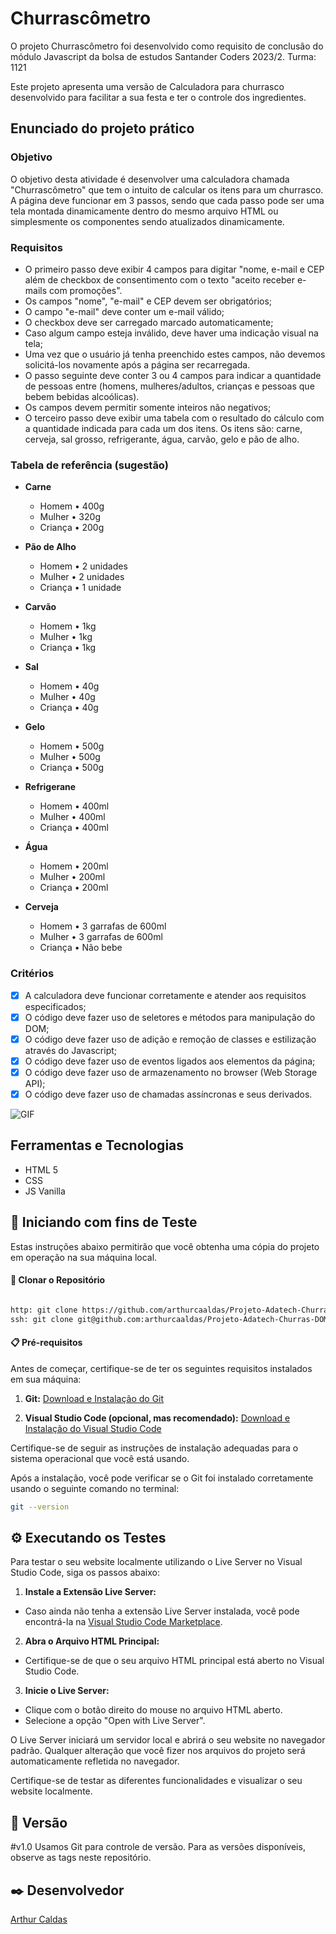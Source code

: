 # Churrascômetro

O projeto Churrascômetro foi desenvolvido como requisito de conclusão do módulo Javascript da bolsa de estudos Santander Coders 2023/2. Turma: 1121

Este projeto apresenta uma versão de Calculadora para churrasco desenvolvido para facilitar a sua festa e ter o controle dos ingredientes.

## Enunciado do projeto prático
### Objetivo
O objetivo desta atividade é desenvolver uma calculadora chamada "Churrascômetro" que tem o intuito de calcular os itens para um churrasco. A página deve funcionar em 3 passos, sendo que cada passo pode ser uma tela montada dinamicamente dentro do mesmo arquivo HTML ou simplesmente os componentes sendo atualizados dinamicamente.

### Requisitos
- O primeiro passo deve exibir 4 campos para digitar "nome, e-mail e CEP além de checkbox de consentimento com o texto "aceito receber e-mails com promoções".
- Os campos "nome", "e-mail" e CEP devem ser obrigatórios;
- O campo "e-mail" deve conter um e-mail válido;
- O checkbox deve ser carregado marcado automaticamente;
- Caso algum campo esteja inválido, deve haver uma indicação visual na tela;
- Uma vez que o usuário já tenha preenchido estes campos, não devemos solicitá-los novamente após a página ser recarregada.
- O passo seguinte deve conter 3 ou 4 campos para indicar a quantidade de pessoas entre (homens, mulheres/adultos, crianças e pessoas que bebem bebidas alcoólicas).
- Os campos devem permitir somente inteiros não negativos;
- O terceiro passo deve exibir uma tabela com o resultado do cálculo com a quantidade indicada para cada um dos itens. Os itens são: carne, cerveja, sal grosso, refrigerante, água, carvão, gelo e pão de alho.

### Tabela de referência (sugestão)
- **Carne**
  - Homem • 400g
  - Mulher • 320g
  - Criança • 200g

- **Pão de Alho**
  - Homem • 2 unidades
  - Mulher • 2 unidades
  - Criança • 1 unidade

- **Carvão**
  - Homem • 1kg
  - Mulher • 1kg
  - Criança • 1kg

- **Sal**
  - Homem • 40g
  - Mulher • 40g
  - Criança • 40g

- **Gelo**
  - Homem • 500g
  - Mulher • 500g
  - Criança • 500g

- **Refrigerane**
  - Homem • 400ml
  - Mulher • 400ml
  - Criança • 400ml

- **Água**
  - Homem • 200ml
  - Mulher • 200ml
  - Criança • 200ml

- **Cerveja**
  - Homem • 3 garrafas de 600ml
  - Mulher • 3 garrafas de 600ml
  - Criança • Não bebe

### Critérios
- [x] A calculadora deve funcionar corretamente e atender aos requisitos especificados;
- [x] O código deve fazer uso de seletores e métodos para manipulação do DOM;
- [x] O código deve fazer uso de adição e remoção de classes e estilização através do Javascript;
- [x] O código deve fazer uso de eventos ligados aos elementos da página;
- [x] O código deve fazer uso de armazenamento no browser (Web Storage API);
- [x] O código deve fazer uso de chamadas assíncronas e seus derivados.

![GIF]()

## Ferramentas e Tecnologias
- HTML 5
- CSS
- JS Vanilla
  
## 🚀 Iniciando com fins de Teste
Estas instruções abaixo permitirão que você obtenha uma cópia do projeto em operação na sua máquina local.

#### 🔗 Clonar o Repositório

```bash

http: git clone https://github.com/arthurcaaldas/Projeto-Adatech-Churras-DOM.git
ssh: git clone git@github.com:arthurcaaldas/Projeto-Adatech-Churras-DOM.git
```

#### 📋 Pré-requisitos
Antes de começar, certifique-se de ter os seguintes requisitos instalados em sua máquina:

1. **Git:** [Download e Instalação do Git](https://git-scm.com/book/pt-br/v2/Come%C3%A7ando-Instalando-o-Git)

2. **Visual Studio Code (opcional, mas recomendado):** [Download e Instalação do Visual Studio Code](https://code.visualstudio.com/)

Certifique-se de seguir as instruções de instalação adequadas para o sistema operacional que você está usando.

Após a instalação, você pode verificar se o Git foi instalado corretamente usando o seguinte comando no terminal:


```bash
git --version
```

## ⚙️ Executando os Testes

Para testar o seu website localmente utilizando o Live Server no Visual Studio Code, siga os passos abaixo:

1. **Instale a Extensão Live Server:**
  - Caso ainda não tenha a extensão Live Server instalada, você pode encontrá-la na [Visual Studio Code Marketplace](https://marketplace.visualstudio.com/items?itemName=ritwickdey.LiveServer).

2. **Abra o Arquivo HTML Principal:**
  - Certifique-se de que o seu arquivo HTML principal está aberto no Visual Studio Code.
     
3. **Inicie o Live Server:**
  - Clique com o botão direito do mouse no arquivo HTML aberto.
  - Selecione a opção "Open with Live Server".
     
O Live Server iniciará um servidor local e abrirá o seu website no navegador padrão. Qualquer alteração que você fizer nos arquivos do projeto será automaticamente refletida no navegador.

Certifique-se de testar as diferentes funcionalidades e visualizar o seu website localmente.

## 📌 Versão
#v1.0
Usamos Git para controle de versão. Para as versões disponíveis, observe as tags neste repositório.

## ✒️ Desenvolvedor
[Arthur Caldas](https://github.com/arthurcaaldas)